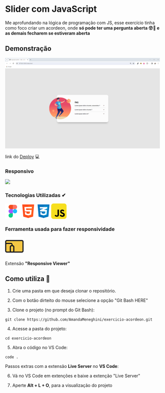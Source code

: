 # Slider com JavaScript

Me aprofundando na lógica de programação com JS, esse exercício tinha como foco criar um acordeon, onde **só pode ter uma pergunta aberta 😲🧐 e as demais fecharem se estiveram aberta**

## Demonstração
<img src="./src/images/readme/acordeon with JS.gif">

link do [Deploy](https://amandameneghini.github.io/exercicio-acordeon/) 💻

### Responsivo

<img src="./src/images/readme/acordeon with JS (outher screens sizes).gif">

### Tecnologias Utilizadas ✔

<div style="display: flex;">
    <img src="./src/images/readme/logo-figma.png" style="width: 50px;">
    <img src="./src/images/readme/logo-html-5-1536.png" style="width: 50px;">
    <img src="./src/images/readme/logo-css-3-2048.png" style="width: 50px;">
    <img src="./src/images/readme/javascript_icon_130900.png" style="width: 50px">
</div>

### Ferramenta usada para fazer responsividade

<img src="./src/images/readme/responsive viewer.png">

Extensão **"Responsive Viewer"**

## Como utiliza 🤔

1. Crie uma pasta em que deseja clonar o repositório.

2. Com o botão dirteito do mouse selecione a opção "Git Bash HERE"

3. Clone o projeto (no prompt do Git Bash):

```
git clone https://github.com/AmandaMeneghini/exercicio-acordeon.git
```

4. Acesse a pasta do projeto:

```
cd exercicio-acordeon
```

5. Abra o código no VS Code:

```
code .
```

Passos extras com a extensão **Live Server** no **VS Code**:

6. Vá no VS Code em extenções e baixe a extenção "Live Server"

7. Aperte **Alt + L + O**, para a visualização do projeto